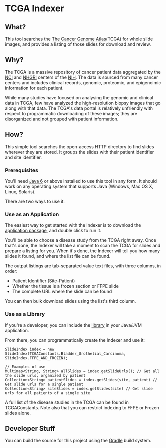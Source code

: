 # TCGA Indexer


## What?

This tool searches the [The Cancer Genome Atlas](http://cancergenome.nih.gov)(TCGA) for whole slide images, and provides a listing of those slides for download and review. 

## Why?

The TCGA is a massive repository of cancer patient data aggregated by the [NCI](http://www.cancer.gov) and [NHGRI](https://www.genome.gov) centers of the [NIH](http://www.nih.gov). The data is sourced from many cancer centers and includes clinical records, genomic, proteomic, and epigenoimic information for each patient. 

While many studies have focused on analysing the genomic and clinical data in TCGA, few have analyzed the high-resolution biopsy images that go along with that data. The TCGA's data portal is relatively unfriendly with respect to programmatic downloading of these images; they are disorganized and not grouped with patient information. 

## How?

This simple tool searches the open-access HTTP directory to find slides wherever they are stored. It groups the slides with their patient identifier and site identifier.

### Prerequisites

You'll need [Java 6](http://www.java.com/en/) or above installed to use this tool in any form. It should work on any operating system that supports Java (Windows, Mac OS X, Linux, Solaris).

There are two ways to use it:

### Use as an Application

The easiest way to get started with the Indexer is to download the [application package](https://github.com/spartango/TCGAIndex/releases/tag/1.0), and double click to run it.

You'll be able to choose a disease study from the TCGA right away. Once that's done, the Indexer will take a moment to scan the TCGA for slides and prepare a listing for you. When it's done, the Indexer will tell you how many slides it found, and where the list file can be found.

The output listings are tab-separated value text files, with three columns, in order:

* Patient Identifier (Site-Patient)
* Whether the tissue is a frozen section or FFPE slide
* The complete URL where the slide can be found

You can then bulk download slides using the list's third column. 

### Use as a Library

If you're a developer, you can include the [library](https://github.com/spartango/TCGAIndex/releases/tag/1.0) in your Java/JVM application.

From there, you can programmatically create the Indexer and use it:

	SlideIndex index = new SlideIndex(TCGAConstants.Bladder_Urothelial_Carcinoma, SlideIndex.FFPE_AND_FROZEN);

	// Examples of use
	Multimap<String, String> allSlides = index.getSlideUrls(); // Get all the slide urls, organized by patient
	Collection<String> patientSlides = index.getSlides(site, patient) // Get slide urls for a single patient
	Collection<String> siteSlides = index.getSlides(site) // Get slide urls for all patients of a single site

A full list of the disease studies in the TCGA can be found in TCGAConstants. 
Note also that you can restrict indexing to FFPE or Frozen slides alone. 

## Developer Stuff

You can build the source for this project using the [Gradle](http://www.gradle.org) build system. 